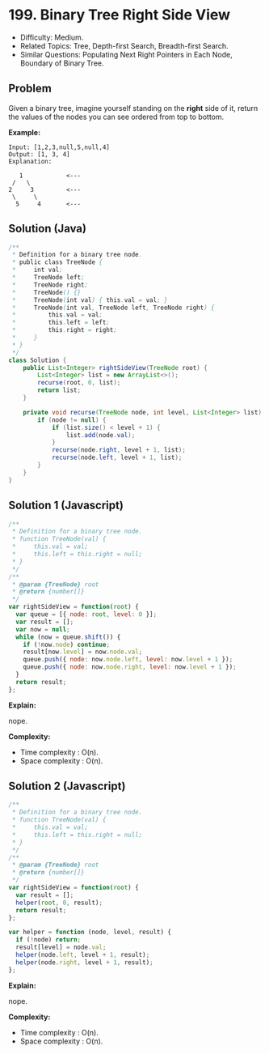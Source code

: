 # 199. Binary Tree Right Side View

- Difficulty: Medium.
- Related Topics: Tree, Depth-first Search, Breadth-first Search.
- Similar Questions: Populating Next Right Pointers in Each Node, Boundary of Binary Tree.

## Problem

Given a binary tree, imagine yourself standing on the **right** side of it, return the values of the nodes you can see ordered from top to bottom.

**Example:**

```
Input: [1,2,3,null,5,null,4]
Output: [1, 3, 4]
Explanation:

   1            <---
 /   \
2     3         <---
 \     \
  5     4       <---
```

## Solution (Java)
```java
/**
 * Definition for a binary tree node.
 * public class TreeNode {
 *     int val;
 *     TreeNode left;
 *     TreeNode right;
 *     TreeNode() {}
 *     TreeNode(int val) { this.val = val; }
 *     TreeNode(int val, TreeNode left, TreeNode right) {
 *         this.val = val;
 *         this.left = left;
 *         this.right = right;
 *     }
 * }
 */
class Solution {
    public List<Integer> rightSideView(TreeNode root) {
        List<Integer> list = new ArrayList<>();
        recurse(root, 0, list);
        return list;
    }

    private void recurse(TreeNode node, int level, List<Integer> list) {
        if (node != null) {
            if (list.size() < level + 1) {
                list.add(node.val);
            }
            recurse(node.right, level + 1, list);
            recurse(node.left, level + 1, list);
        }
    }
}
```

## Solution 1 (Javascript)

```javascript
/**
 * Definition for a binary tree node.
 * function TreeNode(val) {
 *     this.val = val;
 *     this.left = this.right = null;
 * }
 */
/**
 * @param {TreeNode} root
 * @return {number[]}
 */
var rightSideView = function(root) {
  var queue = [{ node: root, level: 0 }];
  var result = [];
  var now = null;
  while (now = queue.shift()) {
    if (!now.node) continue;
    result[now.level] = now.node.val;
    queue.push({ node: now.node.left, level: now.level + 1 });
    queue.push({ node: now.node.right, level: now.level + 1 });
  }
  return result;
};
```

**Explain:**

nope.

**Complexity:**

* Time complexity : O(n).
* Space complexity : O(n).

## Solution 2 (Javascript)

```javascript
/**
 * Definition for a binary tree node.
 * function TreeNode(val) {
 *     this.val = val;
 *     this.left = this.right = null;
 * }
 */
/**
 * @param {TreeNode} root
 * @return {number[]}
 */
var rightSideView = function(root) {
  var result = [];
  helper(root, 0, result);
  return result;
};

var helper = function (node, level, result) {
  if (!node) return;
  result[level] = node.val;
  helper(node.left, level + 1, result);
  helper(node.right, level + 1, result);
};
```

**Explain:**

nope.

**Complexity:**

* Time complexity : O(n).
* Space complexity : O(n).

